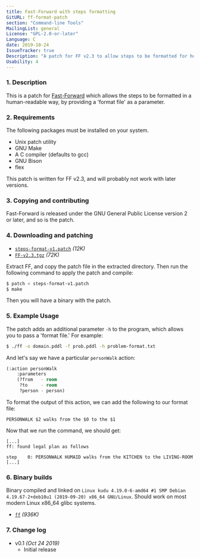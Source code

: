 ```yaml
---
title: Fast-Forward with steps formatting
GitURL: ff-format-patch
section: "Command-line Tools"
MailingList: general
License: "GPL-2.0-or-later"
Language: C
date: 2019-10-24
IssueTracker: true
Description: "A patch for FF v2.3 to allow steps to be formatted for humans."
Usability: 4
---
```


### 1. Description

This is a patch for [Fast-Forward](https://fai.cs.uni-saarland.de/hoffmann/ff.html)
which allows the steps to be formatted in a human-readable way, by providing a
'format file' as a parameter.

### 2. Requirements

The following packages must be installed on your system.

- Unix patch utility
- GNU Make
- A C compiler (defaults to gcc)
- GNU Bison
- flex

This patch is written for FF v2.3, and will probably not work with later
versions.

### 3. Copying and contributing

Fast-Forward is released under the GNU General Public License version 2 or
later, and so is the patch.

### 4. Downloading and patching

- [`steps-format-v1.patch`](steps-format-v1.patch) *(12K)*
- [`FF-v2.3.tgz`](https://fai.cs.uni-saarland.de/hoffmann/ff/FF-v2.3.tgz)
	*(72K)*

Extract FF, and copy the patch file in the extracted directory. Then run the
following command to apply the patch and compile:

```sh
$ patch < steps-format-v1.patch
$ make
```
Then you will have a binary with the patch.

### 5. Example Usage

The patch adds an additional parameter `-h` to the program, which allows you
to pass a 'format file.' For example:

```sh
$ ./ff -o domain.pddl -f prob.pddl -h problem-format.txt
```

And let's say we have a particular `personWalk` action:
```lisp
(:action personWalk
	:parameters
	(?from   - room
	 ?to     - room
	 ?person - person)
```
To format the output of this action, we can add the following to our format
file:
```text
PERSONWALK $2 walks from the $0 to the $1
```
Now that we run the command, we should get:
```text
[...]
ff: found legal plan as follows

step    0: PERSONWALK HUMAID walks from the KITCHEN to the LIVING-ROOM
[...]
```

### 6. Binary builds

Binary compiled and linked on `Linux kudu 4.19.0-6-amd64 #1 SMP Debian
4.19.67-2+deb10u1 (2019-09-20) x86_64 GNU/Linux`. Should work on most modern
Linux x86_64 glibc systems.  

- [`ff`](ff) *(936K)*

### 7. Change log

- v0.1 *(Oct 24 2019)*
  - Initial release
